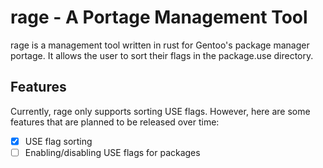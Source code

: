 # rage - A Portage Management Tool

rage is a management tool written in rust for Gentoo's package manager portage.
It allows the user to sort their flags in the package.use directory.

## Features

Currently, rage only supports sorting USE flags. However, here are some
features that are planned to be released over time:

- [x] USE flag sorting
- [ ] Enabling/disabling USE flags for packages
